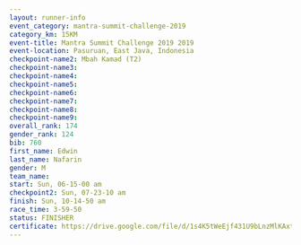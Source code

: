 ```yaml
---
layout: runner-info 
event_category: mantra-summit-challenge-2019 
category_km: 15KM 
event-title: Mantra Summit Challenge 2019 2019 
event-location: Pasuruan, East Java, Indonesia 
checkpoint-name2: Mbah Kamad (T2) 
checkpoint-name3: 
checkpoint-name4: 
checkpoint-name5: 
checkpoint-name6: 
checkpoint-name7: 
checkpoint-name8: 
checkpoint-name9: 
overall_rank: 174
gender_rank: 124
bib: 760
first_name: Edwin
last_name: Nafarin
gender: M
team_name: 
start: Sun, 06-15-00 am
checkpoint2: Sun, 07-23-10 am
finish: Sun, 10-14-50 am
race_time: 3-59-50
status: FINISHER
certificate: https://drive.google.com/file/d/1s4K5tWeEjf431U9bLnzMlKAxtWJg_pvy/view?usp=sharing
---
```

